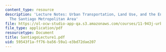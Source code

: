 ```yaml
---
content_type: resource
description: 'Lecture Notes: Urban Transportation, Land Use, and the Environment :
  The Santiago Metropolitan Area'
file: https://ol-ocw-studio-app-qa.s3.amazonaws.com/courses/11-943j-urban-transportation-land-use-and-the-environment-spring-2002/59543f1aff76ba5659a1e3bd72dae207_SantiagoLecture1.pdf
file_type: application/pdf
resourcetype: Document
title: SantiagoLecture1.pdf
uid: 59543f1a-ff76-ba56-59a1-e3bd72dae207
---
```

